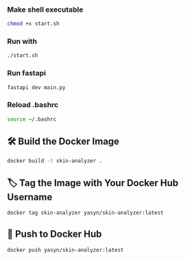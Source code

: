 ### Make shell executable

```bash
chmod +x start.sh
```

### Run with

```bash
./start.sh
```

### Run fastapi

```bash
fastapi dev main.py
```

### Reload .bashrc

```bash
source ~/.bashrc
```

## 🛠️ Build the Docker Image

```bash
docker build -t skin-analyzer .
```

## 🏷️ Tag the Image with Your Docker Hub Username

```bash
docker tag skin-analyzer yasyn/skin-analyzer:latest
```

## 🚀 Push to Docker Hub

```bash
docker push yasyn/skin-analyzer:latest
```
